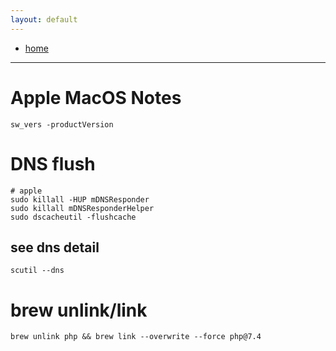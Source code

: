 ```yaml
---
layout: default
---
```

- [home](/index.md)

---
# Apple MacOS Notes

```
sw_vers -productVersion
```


# DNS flush
```
# apple
sudo killall -HUP mDNSResponder
sudo killall mDNSResponderHelper
sudo dscacheutil -flushcache
```

## see dns detail

```
scutil --dns
```

# brew unlink/link
```
brew unlink php && brew link --overwrite --force php@7.4

```
